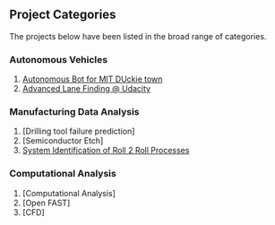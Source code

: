 ## Project Categories	

The projects below have been listed in the broad range of categories.


### Autonomous Vehicles
1. [Autonomous Bot for MIT DUckie town](/auto_bot)
2. [Advanced Lane Finding @ Udacity](/auto_bot)

### Manufacturing Data Analysis
1. [Drilling tool failure prediction]
2. [Semiconductor Etch]
3. [System Identification of Roll 2 Roll Processes](/sys_id_roll_2_roll)

### Computational Analysis
1. [Computational Analysis]
2. [Open FAST]
3. [CFD]
